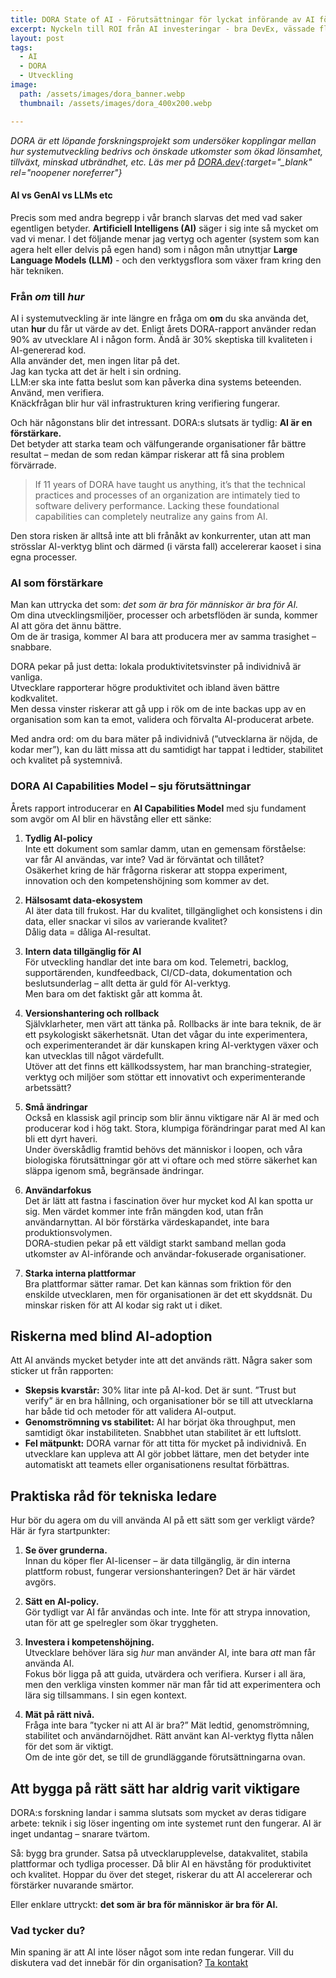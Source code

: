 ```yaml
---
title: DORA State of AI - Förutsättningar för lyckat införande av AI för utvecklare
excerpt: Nyckeln till ROI från AI investeringar - bra DevEx, vässade flöden och processer.
layout: post
tags:
  - AI
  - DORA
  - Utveckling
image: 
  path: /assets/images/dora_banner.webp
  thumbnail: /assets/images/dora_400x200.webp

---
```


*DORA är ett löpande forskningsprojekt som undersöker kopplingar mellan hur systemutveckling bedrivs och önskade utkomster som ökad lönsamhet, tillväxt, minskad utbrändhet, etc. Läs mer på [DORA.dev](https://dora.dev){:target="_blank" rel="noopener noreferrer"}*

#### AI vs GenAI vs LLMs etc
Precis som med andra begrepp i vår branch slarvas det med vad saker egentligen betyder. **Artificiell Intelligens (AI)** säger i sig inte så mycket om vad vi menar. I det följande menar jag vertyg och agenter (system som kan agera helt eller delvis på egen hand) som i någon mån utnyttjar **Large Language Models (LLM)** - och den verktygsflora som växer fram kring den här tekniken.


### Från *om* till *hur*
AI i systemutveckling är inte längre en fråga om **om** du ska använda det, utan **hur** du får ut värde av det. Enligt årets DORA-rapport använder redan 90% av utvecklare AI i någon form. Ändå är 30% skeptiska till kvaliteten i AI-genererad kod.  
Alla använder det, men ingen litar på det.  
Jag kan tycka att det är helt i sin ordning.  
LLM:er ska inte fatta beslut som kan påverka dina systems beteenden. Använd, men verifiera.  
Knäckfrågan blir hur väl infrastrukturen kring verifiering fungerar.

Och här någonstans blir det intressant. DORA:s slutsats är tydlig: **AI är en förstärkare.**  
Det betyder att starka team och välfungerande organisationer får bättre resultat – medan de som redan kämpar riskerar att få sina problem förvärrade.

> If 11 years of DORA have taught us anything, it’s that the technical practices and processes of an organization are intimately tied to software delivery performance. 
Lacking these foundational capabilities can completely neutralize any gains from AI.

Den stora risken är alltså inte att bli frånåkt av konkurrenter, utan att man strösslar AI-verktyg blint och därmed (i värsta fall) accelererar kaoset i sina egna processer.

### AI som förstärkare
Man kan uttrycka det som: *det som är bra för människor är bra för AI.*  
Om dina utvecklingsmiljöer, processer och arbetsflöden är sunda, kommer AI att göra det ännu bättre.  
Om de är trasiga, kommer AI bara att producera mer av samma trasighet – snabbare.

DORA pekar på just detta: lokala produktivitetsvinster på individnivå är vanliga.  
Utvecklare rapporterar högre produktivitet och ibland även bättre kodkvalitet.  
Men dessa vinster riskerar att gå upp i rök om de inte backas upp av en organisation som kan ta emot, validera och förvalta AI-producerat arbete.

Med andra ord: om du bara mäter på individnivå (”utvecklarna är nöjda, de kodar mer”), kan du lätt missa att du samtidigt har tappat i ledtider, stabilitet och kvalitet på systemnivå.

### DORA AI Capabilities Model – sju förutsättningar
Årets rapport introducerar en **AI Capabilities Model** med sju fundament som avgör om AI blir en hävstång eller ett sänke:

1. **Tydlig AI-policy**  
   Inte ett dokument som samlar damm, utan en gemensam förståelse:  
   var får AI användas, var inte? Vad är förväntat och tillåtet?  
   Osäkerhet kring de här frågorna riskerar att stoppa experiment, innovation och den kompetenshöjning som kommer av det.  

2. **Hälsosamt data-ekosystem**  
   AI äter data till frukost. Har du kvalitet, tillgänglighet och konsistens i din data, eller snackar vi silos av varierande kvalitet?  
   Dålig data = dåliga AI-resultat.  

3. **Intern data tillgänglig för AI**  
   För utveckling handlar det inte bara om kod. Telemetri, backlog, supportärenden, kundfeedback, CI/CD-data, dokumentation och beslutsunderlag – allt detta är guld för AI-verktyg.  
   Men bara om det faktiskt går att komma åt.  

4. **Versionshantering och rollback**  
   Självklarheter, men värt att tänka på. Rollbacks är inte bara teknik, de är ett psykologiskt säkerhetsnät. Utan det vågar du inte experimentera, och experimenterandet är där kunskapen kring AI-verktygen växer och kan utvecklas till något värdefullt.  
   Utöver att det finns ett källkodssystem, har man branching-strategier, verktyg och miljöer som stöttar ett innovativt och experimenterande arbetssätt?  

5. **Små ändringar**  
   Också en klassisk agil princip som blir ännu viktigare när AI är med och producerar kod i hög takt. Stora, klumpiga förändringar parat med AI kan bli ett dyrt haveri.  
   Under överskådlig framtid behövs det människor i loopen, och våra biologiska förutsättningar gör att vi oftare och med större säkerhet kan släppa igenom små, begränsade ändringar.  

6. **Användarfokus**  
   Det är lätt att fastna i fascination över hur mycket kod AI kan spotta ur sig. Men värdet kommer inte från mängden kod, utan från användarnyttan. AI bör förstärka värdeskapandet, inte bara produktionsvolymen.  
   DORA-studien pekar på ett väldigt starkt samband mellan goda utkomster av AI-införande och användar-fokuserade organisationer.  

7. **Starka interna plattformar**  
   Bra plattformar sätter ramar. Det kan kännas som friktion för den enskilde utvecklaren, men för organisationen är det ett skyddsnät. Du minskar risken för att AI kodar sig rakt ut i diket.  

## Riskerna med blind AI-adoption
Att AI används mycket betyder inte att det används rätt. Några saker som sticker ut från rapporten:

* **Skepsis kvarstår:** 30% litar inte på AI-kod. Det är sunt. ”Trust but verify” är en bra hållning, och organisationer bör se till att utvecklarna har både tid och metoder för att validera AI-output.
* **Genomströmning vs stabilitet:** AI har börjat öka throughput, men samtidigt ökar instabiliteten. Snabbhet utan stabilitet är ett luftslott.
* **Fel mätpunkt:** DORA varnar för att titta för mycket på individnivå. En utvecklare kan uppleva att AI gör jobbet lättare, men det betyder inte automatiskt att teamets eller organisationens resultat förbättras.

## Praktiska råd för tekniska ledare
Hur bör du agera om du vill använda AI på ett sätt som ger verkligt värde? Här är fyra startpunkter:

1. **Se över grunderna.**  
   Innan du köper fler AI-licenser – är data tillgänglig, är din interna plattform robust, fungerar versionshanteringen? Det är här värdet avgörs.

2. **Sätt en AI-policy.**  
   Gör tydligt var AI får användas och inte. Inte för att strypa innovation, utan för att ge spelregler som ökar tryggheten.

3. **Investera i kompetenshöjning.**  
   Utvecklare behöver lära sig *hur* man använder AI, inte bara *att* man får använda AI.  
   Fokus bör ligga på att guida, utvärdera och verifiera. Kurser i all ära, men den verkliga vinsten kommer när man får tid att experimentera och lära sig tillsammans. I sin egen kontext. 
   
4. **Mät på rätt nivå.**  
   Fråga inte bara ”tycker ni att AI är bra?” Mät ledtid, genomströmning, stabilitet och användarnöjdhet. Rätt använt kan AI-verktyg flytta nålen för det som är viktigt.  
   Om de inte gör det, se till de grundläggande förutsättningarna ovan.

## Att bygga på rätt sätt har aldrig varit viktigare
DORA:s forskning landar i samma slutsats som mycket av deras tidigare arbete: teknik i sig löser ingenting om inte systemet runt den fungerar. AI är inget undantag – snarare tvärtom.

Så: bygg bra grunder. Satsa på utvecklarupplevelse, datakvalitet, stabila plattformar och tydliga processer. Då blir AI en hävstång för produktivitet och kvalitet. Hoppar du över det steget, riskerar du att AI accelererar och förstärker nuvarande smärtor.

Eller enklare uttryckt: **det som är bra för människor är bra för AI.**

### Vad tycker du?
Min spaning är att AI inte löser något som inte redan fungerar. Vill du diskutera vad det innebär för din organisation? [Ta kontakt](/contact)